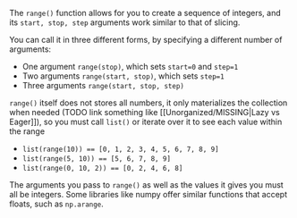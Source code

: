 The `range()` function allows for you to create a sequence of integers, and its `start, stop, step` arguments work similar to that of slicing.

You can call it in three different forms, by specifying a different number of arguments:
- One argument `range(stop)`, which sets `start=0` and `step=1`
- Two arguments `range(start, stop)`, which sets `step=1`
- Three arguments `range(start, stop, step)`

`range()` itself does not stores all numbers, it only materializes the collection when needed
(TODO link something like [[Unorganized/MISSING|Lazy vs Eager]]), so you must call `list()` or iterate over it to see each value within the range

- `list(range(10)) == [0, 1, 2, 3, 4, 5, 6, 7, 8, 9]`
- `list(range(5, 10)) == [5, 6, 7, 8, 9]`
- `list(range(0, 10, 2)) == [0, 2, 4, 6, 8]`


The arguments you pass to `range()` as well as the values it gives you must all be integers. Some libraries like numpy offer similar functions that accept floats, such as `np.arange`.
